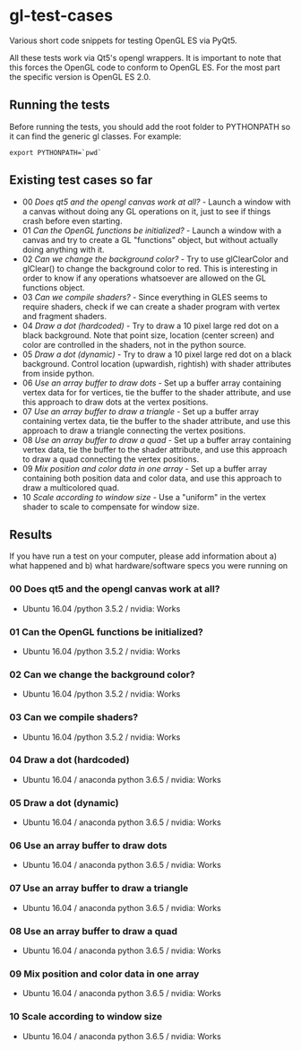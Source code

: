 # gl-test-cases

Various short code snippets for testing OpenGL ES via PyQt5.

All these tests work via Qt5's opengl wrappers. It is important to note that this forces the OpenGL code to 
conform to OpenGL ES. For the most part the specific version is OpenGL ES 2.0.

## Running the tests

Before running the tests, you should add the root folder to PYTHONPATH so it can find the generic gl classes.
For example:

    export PYTHONPATH=`pwd`

## Existing test cases so far

* 00 *Does qt5 and the opengl canvas work at all?* - Launch a window with a canvas without doing any GL operations on it, just to see if things crash before even starting.
* 01 *Can the OpenGL functions be initialized?* - Launch a window with a canvas and try to create a GL "functions" object, but without actually doing anything with it.
* 02 *Can we change the background color?* - Try to use glClearColor and glClear() to change the background color to red. This is interesting in order to know if any operations whatsoever are allowed on the GL functions object. 
* 03 *Can we compile shaders?* - Since everything in GLES seems to require shaders, check if we can create a shader program with vertex and fragment shaders.
* 04 *Draw a dot (hardcoded)* - Try to draw a 10 pixel large red dot on a black background. Note that point size, location (center screen) and color are controlled in the shaders, not in the python source. 
* 05 *Draw a dot (dynamic)* - Try to draw a 10 pixel large red dot on a black background. Control location (upwardish, rightish) with shader attributes from inside python.
* 06 *Use an array buffer to draw dots* - Set up a buffer array containing vertex data for for vertices, tie the buffer to the shader attribute, and use this approach to draw dots at the vertex positions. 
* 07 *Use an array buffer to draw a triangle* - Set up a buffer array containing vertex data, tie the buffer to the shader attribute, and use this approach to draw a triangle connecting the vertex positions. 
* 08 *Use an array buffer to draw a quad* - Set up a buffer array containing vertex data, tie the buffer to the shader attribute, and use this approach to draw a quad connecting the vertex positions. 
* 09 *Mix position and color data in one array* - Set up a buffer array containing both position data and color data, and use this approach to draw a multicolored quad. 
* 10 *Scale according to window size* - Use a "uniform" in the vertex shader to scale to compensate for window size. 

## Results

If you have run a test on your computer, please add information about a) what happened and b) what hardware/software specs you were running on

### 00 Does qt5 and the opengl canvas work at all?

* Ubuntu 16.04 /python 3.5.2 / nvidia: Works

### 01 Can the OpenGL functions be initialized?

* Ubuntu 16.04 /python 3.5.2 / nvidia: Works

### 02 Can we change the background color?

* Ubuntu 16.04 /python 3.5.2 / nvidia: Works

### 03 Can we compile shaders?

* Ubuntu 16.04 /python 3.5.2 / nvidia: Works

### 04 Draw a dot (hardcoded)

* Ubuntu 16.04 / anaconda python 3.6.5 / nvidia: Works

### 05 Draw a dot (dynamic)

* Ubuntu 16.04 / anaconda python 3.6.5 / nvidia: Works

### 06 Use an array buffer to draw dots

* Ubuntu 16.04 / anaconda python 3.6.5 / nvidia: Works

### 07 Use an array buffer to draw a triangle

* Ubuntu 16.04 / anaconda python 3.6.5 / nvidia: Works

### 08 Use an array buffer to draw a quad

* Ubuntu 16.04 / anaconda python 3.6.5 / nvidia: Works

### 09 Mix position and color data in one array

* Ubuntu 16.04 / anaconda python 3.6.5 / nvidia: Works

### 10 Scale according to window size

* Ubuntu 16.04 / anaconda python 3.6.5 / nvidia: Works


